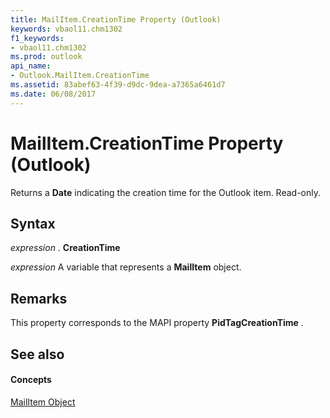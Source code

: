 ```yaml
---
title: MailItem.CreationTime Property (Outlook)
keywords: vbaol11.chm1302
f1_keywords:
- vbaol11.chm1302
ms.prod: outlook
api_name:
- Outlook.MailItem.CreationTime
ms.assetid: 83abef63-4f39-d9dc-9dea-a7365a6461d7
ms.date: 06/08/2017
---
```



# MailItem.CreationTime Property (Outlook)

Returns a **Date** indicating the creation time for the Outlook item. Read-only.


## Syntax

 _expression_ . **CreationTime**

 _expression_ A variable that represents a **MailItem** object.


## Remarks

This property corresponds to the MAPI property **PidTagCreationTime** .


## See also


#### Concepts


[MailItem Object](mailitem-object-outlook.md)

